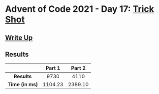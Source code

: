 # Advent of Code 2021 - Day 17: [Trick Shot](https://adventofcode.com/2021/day/17)

## [Write Up](https://codingap.github.io/advent-of-code/writeups/2021/day17)

## Results

|                  | **Part 1** | **Part 2** |
| :--------------: | :--------: | :--------: |
|   **Results**    | 9730 | 4110 |
| **Time (in ms)** | 1104.23 | 2389.10 |
